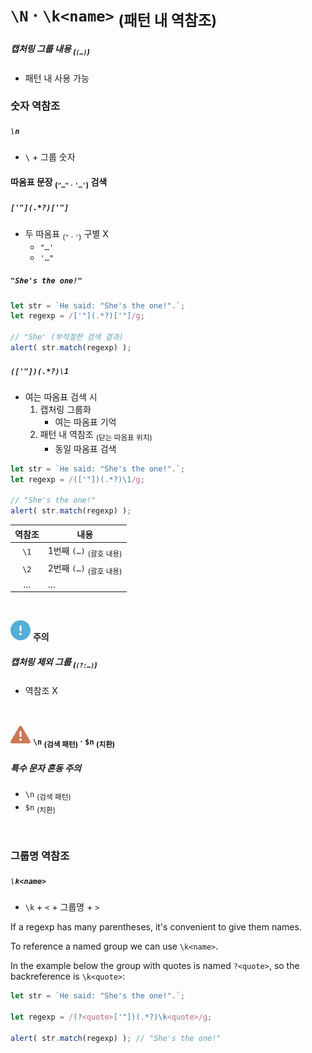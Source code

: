 `\N` · `\k<name>` <sub>(패턴 내 역참조)</sub>
==========================================

##### 캡처링 그룹 내용 <sub>(`(…)`)</sub>
- 패턴 내 사용 가능

### 숫자 역참조

##### `\n`
- `\` + 그룹 숫자

#### 따옴표 문장 <sub>(`"…"` · `'…'`)</sub> 검색

##### `['"](.*?)['"]`
- 두 따옴표 <sub>(`"` · `'`)</sub> 구별 X
  - `"…'`
  - `'…"`

##### `"She's the one!"`
```javascript
let str = `He said: "She's the one!".`;
let regexp = /['"](.*?)['"]/g;

// "She' (부적절한 검색 결과)
alert( str.match(regexp) );
```

##### `(['"])(.*?)\1`
- 여는 따옴표 검색 시
  1. 캡처링 그룹화
      - 여는 따옴표 기억
  2. 패턴 내 역참조 <sub>(닫는 따옴표 위치)</sub>
      - 동일 따옴표 검색
```javascript
let str = `He said: "She's the one!".`;
let regexp = /(['"])(.*?)\1/g;

// "She's the one!"
alert( str.match(regexp) );
```

|역참조|내용|
|:---:|---|
|`\1`|1번째 `(…)` <sub>(괄호 내용)</sub>|
|`\2`|2번째 `(…)` <sub>(괄호 내용)</sub>|
|…|…|

<br />

<img src="../../images/commons/icons/circle-exclamation-solid.svg" /> **주의**

##### 캡처링 제외 그룹 <sub>(`(?:…)`)</sub>
- 역참조 X

<br />

<img src="../../images/commons/icons/triangle-exclamation-solid.svg" /> **`\n` <sub>(검색 패턴)</sub> · `$n` <sub>(치환)</sub>**

##### 특수 문자 혼동 주의
- `\n` <sub>(검색 패턴)</sub>
- `$n` <sub>(치환)</sub>

<br />

### 그룹명 역참조

##### `\k<name>`
- `\k` + `<` + 그룹명 + `>`

If a regexp has many parentheses, it's convenient to give them names.

To reference a named group we can use `\k<name>`.

In the example below the group with quotes is named `?<quote>`, so the backreference is `\k<quote>`:
```javascript
let str = `He said: "She's the one!".`;

let regexp = /(?<quote>['"])(.*?)\k<quote>/g;

alert( str.match(regexp) ); // "She's the one!"
```
